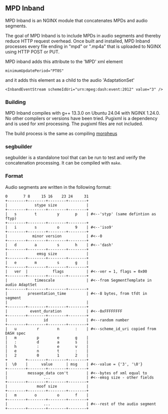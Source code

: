 
## MPD Inband

MPD Inband is an NGINX module that concatenates MPDs and audio segments.

The goal of MPD Inband is to include MPDs in audio segments and thereby reduce HTTP request overhead. Once built and installed, MPD Inband processes every file ending in "mpd" or ".mp4a" that is uploaded to NGINX using HTTP POST or PUT.

MPD inband adds this attribute to the 'MPD' xml element
```
minimumUpdatePeriod="PT0S"
```
and it adds this element as a child to the audio 'AdaptationSet'
```
<InbandEventStream schemeIdUri="urn:mpeg:dash:event:2012" value="3" />
```

### Building

MPD Inband compiles with g++ 13.3.0 on Ubuntu 24.04 with NGINX 1.24.0. No other compilers or versions have been tried. Pugixml is a dependency and is used for xml processing. The pugixml files are not included.

The build process is the same as compiling [morpheus](https://www.github.com/ab2022/morpheus)

### segbuilder

segbuilder is a standalone tool that can be run to test and verify the concatenation processing. It can be compiled with `make`.

### Format

Audio segments are written in the following format:

```
0       7 8     15 16    23 24     31
+--------+--------+--------+--------+
|            stype size             |
+--------+--------+--------+--------+
|   s        t         y       p    | #<--'styp' (same defintion as ftyp)
+--------+--------+--------+--------+
|   i        s         o       9    | #<--'iso9'
+--------+--------+--------+--------+
|           minor version           | #<--0
+--------+--------+--------+--------+
|   d        a         s       h    | #<--'dash'
+--------+--------+--------+--------+
|             emsg size             |
+--------+--------+--------+--------+
|   e        m         s       g    |
+--------+--------+--------+--------+
|   ver  |           flags          | #<--ver = 1, flags = 0x00
+--------+--------+--------+--------+
|            timescale              | #<--from SegmentTemplate in audio AdaptSet
+--------+--------+--------+--------+
|         presentation_time         | #<--8 bytes, from tfdt in segment
|                                   |
+--------+--------+--------+--------+
|          event_duration           | #<--0xFFFFFFFF
+--------+--------+--------+--------+
|                id                 | #<--random number
+--------+--------+--------+--------+
|   u         r        n       :    | #<--scheme_id_uri copied from DASH spec
|   m         p        e       g    |
|   :         d        a       s    |
|   h         :        e       v    |
|   e         n        t       :    |
|   2         0        1       2    |
+        +--------+--------+--------+
|  \0    |      value      | msg    | #<--value = {'3', '\0'}
+--------+--------+--------+--------+
|         message_data con't        | #<--bytes of xml equal to
|                ...                | #<--emsg size - other fields
+--------+--------+--------+--------+
|             moof size             |
+--------+--------+--------+--------+
|   m        o         o       f    |
+--------+--------+--------+--------+
|                ...                | #<--rest of the audio segment
+--------+--------+--------+--------+
```

